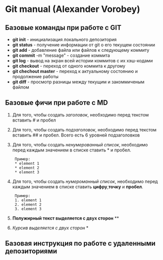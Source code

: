 # Git manual (Alexander Vorobey)

## Базовые команды при работе с GIT 

* **git init** - инициализация локального депозитория
* **git status** - получение информации от git о его текущем состоянии
* **git add** - добавление файла или файлов к следующему коммиту
* **git commit** -m "message" - создание коммита
* **git log** - вывод на экран всей истории коммитов с их хэш-кодами
* **git checkout** - переход от одного коммита к другому
* **git chechout master** - переход к актуальному состоянию и продолжение работы
* **git diff** - просмотр разницы между текущим и закоммиченым файлом

## Базовые фичи при работе с MD
1. Для того, чтобы создать *заголовок*, необходимо перед текстом вставить # и пробел
2. Для того, чтобы создать *подзаголовок*, необходимо перед текстом вставить ## и пробел. Всего есть 6 уровней подзаголовков
3. Для того, чтобы создать *ненумерованный список*, необходимо перед каждым значением в списке ставить * и пробел.

        Пример:
        * element 1
        * element 2
        * element 3

4. Для того, чтобы создать *нумероманный список*, необходимо перед каждым значением в списке ставить **цифру**,**точку** и **пробел**.

        Пример:
        1. element 1
        2. element 2
        3. element 3



5. **Полужирный текст выделяется с двух сторон** **
6. *Курсив выделяется c двух сторон* *

## Базовая инструкция по работе с удаленными депозиториями
